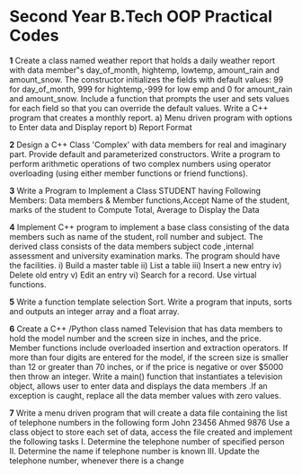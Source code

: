 # Second Year B.Tech OOP Practical Codes
**1**   Create a class named weather report that holds a daily weather report with data member‟s day_of_month, hightemp, lowtemp, amount_rain and amount_snow. The constructor             initializes the fields with default values: 99 for day_of_month, 999 for hightemp,-999 for low emp and 0 for amount_rain and amount_snow. Include a function that prompts           the user and sets values for each field so that you can override the default values. Write a C++ program that creates a monthly report.
        a) Menu driven program with options to Enter data and Display report
        b) Report Format
        
**2**   Design a C++ Class 'Complex' with data members for real and imaginary part. Provide default and parameterized constructors. Write a program to perform arithmetic                   operations of two complex numbers using operator overloading (using either member functions or friend functions).

**3**   Write a Program to Implement a Class STUDENT having Following Members: Data members & Member functions,Accept Name of the student, marks of the student to Compute Total,           Average to Display the Data

**4**   Implement C++ program to implement a base class consisting of the data members such as name of the student, roll number and subject. The derived class consists of the data         members subject code ,internal assessment and university examination marks. The program should have the facilities. 
        i) Build a master table 
        ii) List a table 
        iii) Insert a new entry 
        iv) Delete old entry 
        v) Edit an entry 
        vi) Search for a record. 
        Use virtual functions.
        
**5**   Write a function template selection Sort. Write a program that inputs, sorts and outputs an integer array and a float array.

**6**   Create a C++ /Python class named Television that has data members to hold the model number and the screen size in inches, and the price. Member functions include                 overloaded insertion and extraction operators. If more than four digits are entered for the model, if the screen size is smaller than 12 or greater than 70 inches, or if         the price is negative or over $5000 then throw an integer. Write a main() function that instantiates a television object, allows user to enter data and displays the data         members .If an exception is caught, replace all the data member values with zero values.

**7**   Write a menu driven program that will create a data file containing the list of telephone numbers in the following form
        John 23456
        Ahmed 9876
        Use a class object to store each set of data, access the file created and implement the following tasks I. Determine the telephone number of specified person II.                 Determine the name if telephone number is known III. Update the telephone number, whenever there is a change
